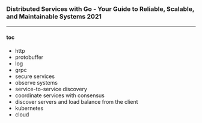 ### Distributed Services with Go - Your Guide to Reliable, Scalable, and Maintainable Systems 2021
---

#### toc
- http
- protobuffer
- log
- grpc
- secure services
- observe systems
- service-to-service discovery
- coordinate services with consensus
- discover servers and load balance from the client
- kubernetes
- cloud
